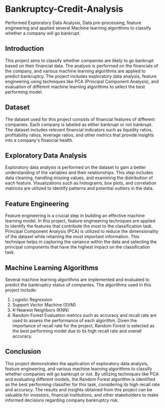 # Bankruptcy-Credit-Analysis
Performed Exploratory Data Analysis, Data pre-processing, feature engineering and applied several Machine learning algorithms to classify whether a company will go bankrupt.

## Introduction
This project aims to classify whether companies are likely to go bankrupt based on their financial data. The analysis is performed on the financials of the company, and various machine learning algorithms are applied to predict bankruptcy. The project includes exploratory data analysis, feature engineering using techniques like PCA (Principal Component Analysis), and evaluation of different machine learning algorithms to select the best performing model.

## Dataset
The dataset used for this project consists of financial features of different companies. Each company is labeled as either bankrupt or not bankrupt. The dataset includes relevant financial indicators such as liquidity ratios, profitability ratios, leverage ratios, and other metrics that provide insights into a company's financial health.

## Exploratory Data Analysis
Exploratory data analysis is performed on the dataset to gain a better understanding of the variables and their relationships. This step includes data cleaning, handling missing values, and examining the distribution of each feature. Visualizations such as histograms, box plots, and correlation matrices are utilized to identify patterns and potential outliers in the data.

## Feature Engineering
Feature engineering is a crucial step in building an effective machine learning model. In this project, feature engineering techniques are applied to identify the features that contribute the most to the classification task. Principal Component Analysis (PCA) is utilized to reduce the dimensionality of the dataset while retaining the most important information. This technique helps in capturing the variance within the data and selecting the principal components that have the highest impact on the classification task.

## Machine Learning Algorithms
Several machine learning algorithms are implemented and evaluated to predict the bankruptcy status of companies. The algorithms used in this project include:

1. Logistic Regression
2. Support Vector Machine (SVM)
3. K-Nearest Neighbors (KNN)
4. Random Forest
Evaluation metrics such as accuracy and recall rate are used to assess the performance of each algorithm. Given the importance of recall rate for the project, Random Forest is selected as the best performing model due to its high recall rate and overall accuracy.

## Conclusion
This project demonstrates the application of exploratory data analysis, feature engineering, and various machine learning algorithms to classify whether companies will go bankrupt or not. By utilizing techniques like PCA and evaluating different models, the Random Forest algorithm is identified as the best performing classifier for this task, considering its high recall rate and accuracy. The results and insights obtained from this project can be valuable for investors, financial institutions, and other stakeholders to make informed decisions regarding company bankruptcy risk.
